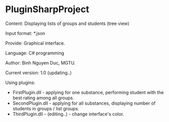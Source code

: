 # PluginSharpProject

Content: Displaying lists of groups and students (tree view)

Input format: *.json

Provide: Graphical interface.

Language: C# programming

Author: Binh Nguyen Duc, MGTU.

Current version: 1.0 (updating..)

Using plugins: 
+ FirstPlugin.dll - applying for one substance, performing student with the best rating among all groups.
+ SecondPlugin.dll - applying for all substances, displaying number of students in groups / list groups.
+ ThirdPlugin.dll - (editing..) - change interface's color.
